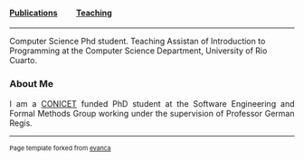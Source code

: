 #### [Publications](/publications)&nbsp;   &nbsp;   &nbsp;   &nbsp;   &nbsp; [Teaching](/teaching)&nbsp;   &nbsp;   &nbsp;   &nbsp;   &nbsp;

---


Computer Science Phd student.
Teaching Assistan of Introduction to Programming at the Computer Science Department, University of Rio Cuarto.



### About Me

<div style="text-align: justify"> 
	

I am a [CONICET](https://www.conicet.gov.ar) funded PhD student at the Software Engineering and Formal Methods Group working under the supervision of Professor German Regis.


</div>





---
<p style="font-size:11px">Page template forked from <a href="https://github.com/evanca/quick-portfolio">evanca</a></p>
<!-- Remove above link if you don't want to attibute -->
